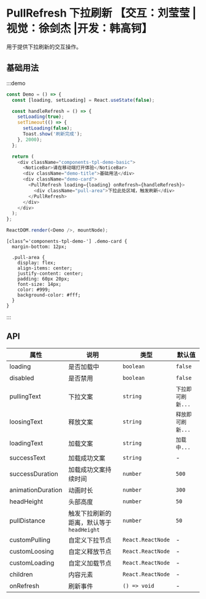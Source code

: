 # PullRefresh 下拉刷新 【交互：刘莹莹 |视觉：徐剑杰 |开发：韩高钶】

用于提供下拉刷新的交互操作。

## 基础用法

:::demo

```js
const Demo = () => {
  const [loading, setLoading] = React.useState(false);

  const handleRefresh = () => {
    setLoading(true);
    setTimeout(() => {
      setLoading(false);
      Toast.show('刷新完成');
    }, 2000);
  };

  return (
    <div className="components-tpl-demo-basic">
      <NoticeBar>请在移动端打开体验</NoticeBar>
      <div className="demo-title">基础用法</div>
      <div className="demo-card">
        <PullRefresh loading={loading} onRefresh={handleRefresh}>
          <div className="pull-area">下拉此处区域，触发刷新</div>
        </PullRefresh>
      </div>
    </div>
  );
};

ReactDOM.render(<Demo />, mountNode);
```

```less
[class^='components-tpl-demo-'] .demo-card {
  margin-bottom: 12px;

  .pull-area {
    display: flex;
    align-items: center;
    justify-content: center;
    padding: 60px 20px;
    font-size: 14px;
    color: #999;
    background-color: #fff;
  }
}
```

:::

## API

| 属性              | 说明                                     | 类型              | 默认值            |
| ----------------- | ---------------------------------------- | ----------------- | ----------------- |
| loading           | 是否加载中                               | `boolean`         | `false`           |
| disabled          | 是否禁用                                 | `boolean`         | `false`           |
| pullingText       | 下拉文案                                 | `string`          | `下拉即可刷新...` |
| loosingText       | 释放文案                                 | `string`          | `释放即可刷新...` |
| loadingText       | 加载文案                                 | `string`          | `加载中...`       |
| successText       | 加载成功文案                             | `string`          | -                 |
| successDuration   | 加载成功文案持续时间                     | `number`          | `500`             |
| animationDuration | 动画时长                                 | `number`          | `300`             |
| headHeight        | 头部高度                                 | `number`          | `50`              |
| pullDistance      | 触发下拉刷新的距离，默认等于`headHeight` | `number`          | `50`              |
| customPulling     | 自定义下拉节点                           | `React.ReactNode` | -                 |
| customLoosing     | 自定义释放节点                           | `React.ReactNode` | -                 |
| customLoading     | 自定义加载节点                           | `React.ReactNode` | -                 |
| children          | 内容元素                                 | `React.ReactNode` | -                 |
| onRefresh         | 刷新事件                                 | `() => void`      | -                 |
